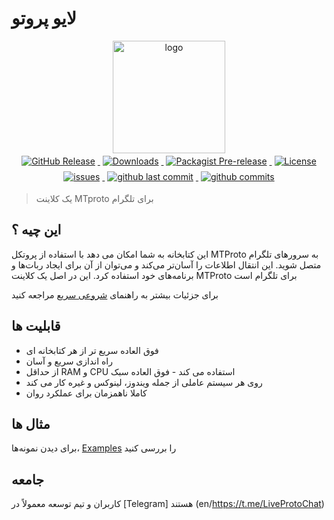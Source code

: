 # لایو پروتو

<p align = 'center'>
<img src = 'https://raw.githubusercontent.com/taknone/LiveProtoDocs/master/_images/logo.png' alt = 'logo' width = '180'/>
<br>
<a href = 'https://github.com/taknone/liveproto/releases'>
    <img alt = 'GitHub Release' src = 'https://img.shields.io/github/v/release/taknone/liveproto?include_prereleases&label=version&logo=github' style = 'margin : 4px'>
</a>
<a href = 'https://packagist.org/packages/taknone/liveproto'>
    <img alt = 'Downloads' src = 'https://img.shields.io/packagist/dt/taknone/liveproto?color=yellow&logo=composer' style = 'margin : 4px'>
</a>
<a href = 'https://packagist.org/packages/taknone/liveproto'>
    <img alt = 'Packagist Pre-release' src = 'https://img.shields.io/packagist/v/taknone/liveproto?color=maroon&include_prereleases&logo=composer' style = 'margin : 4px'>
</a>
<a href = 'https://packagist.org/packages/taknone/liveproto'>
    <img alt = 'License' src = 'https://img.shields.io/packagist/l/taknone/liveproto?logo=composer' style = 'margin : 4px'>
</a>
<a href = 'https://github.com/taknone/liveproto/issues'>
    <img alt = 'issues' src = 'https://img.shields.io/github/issues/taknone/liveproto?color=red&logo=github' style = 'margin : 4px'>
</a>
<a href = 'https://github.com/taknone/liveproto/commits/main'>
    <img alt = 'github last commit' src = 'https://img.shields.io/github/last-commit/taknone/liveproto?color=purple&logo=github' style = 'margin : 4px'>
</a>
<a href = 'https://github.com/taknone/liveproto/commits/main'>
    <img alt = 'github commits' src = 'https://img.shields.io/github/commit-activity/m/taknone/liveproto?color=teal&logo=github' style = 'margin : 4px'>
</a>
</p>

> یک کلاینت MTproto برای تلگرام

## این چیه ؟

این کتابخانه به شما امکان می دهد با استفاده از پروتکل MTProto به سرورهای تلگرام متصل شوید.  این انتقال اطلاعات را آسان‌تر می‌کند و می‌توان از آن برای ایجاد ربات‌ها و برنامه‌های خود استفاده کرد.  این در اصل یک کلاینت MTProto برای تلگرام است

 برای جزئیات بیشتر به راهنمای [شروعی سریع](en/quickstart.md) مراجعه کنید

## قابلیت ها

- فوق العاده سریع تر از هر کتابخانه ای
- راه اندازی سریع و آسان
- از حداقل RAM و CPU استفاده می کند - فوق العاده سبک
- روی هر سیستم عاملی از جمله ویندوز، لینوکس و غیره کار می کند
- کاملا ناهمزمان برای عملکرد روان

## مثال ها

برای دیدن نمونه‌ها، [Examples](en/examples.md) را بررسی کنید

## جامعه

کاربران و تیم توسعه معمولاً در [Telegram] هستند (en/https://t.me/LiveProtoChat)
